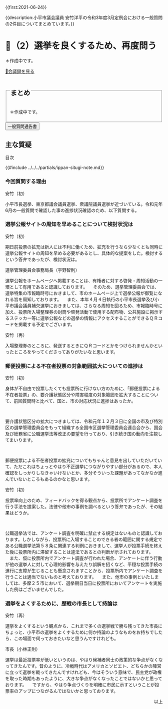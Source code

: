 {{first:2021-06-24}}

{{description:小平市議会議員 安竹洋平の令和3年度3月定例会における一般質問の2件目についてまとめています。}}

# 🚧（2）選挙を良くするため、再度問う

＊作成中です。

<p class="read-kaigiroku"><a href="https://ssp.kaigiroku.net/tenant/kodaira/SpMinuteView.html?council_id=1201&schedule_id=6&minute_id=217&is_search=true">📄会議録を見る</a></p>

<fieldset class="pnt">
<legend><h2> まとめ </h2></legend>

＊作成中です。

</fieldset>

<script src="https://documentcloud.adobe.com/view-sdk/main.js" defer></script>
<script type="text/javascript">
const showPDF = (url) => {
    const adobeDCView = new AdobeDC.View({clientId: "897dee58a3dd4a01b1de491cc8e563c3", locale: "ja-JP"});
    const fileName = (url.match(/^(?:[^:\/?#]+:)?(?:\/\/[^\/?#]*)?(?:([^?#]*\/)([^\/?#]*))?(\?[^#]*)?(?:#.*)?$/) ?? [])[2];
    adobeDCView.previewFile({
        content:   {location: {url: url}},
        metaData: {fileName: fileName}
    }, {embedMode: "LIGHT_BOX"});
}
</script>

<button onclick='showPDF("./20210226-ippan-situmon-yasutake-2.pdf")' class="pdf-view-button">
<i class="fa fa-file-pdf-o" aria-hidden="true"></i> 一般質問通告書
</button>

## 主な質疑

<div class="situgi">

<div id="toc">
<p class="toc-title">目次</p>

</div>

{{#include ../../../partials/ippan-situgi-note.md}}



### 今回質問する理由

<div class="balloon bl-left">安竹（初）<br><div>

小平市長選挙、東京都議会議員選挙、衆議院議員選挙が近づいている。令和元年6月の一般質問で確認した事の進捗状況確認のため、以下質問する。

</div></div>

### 選挙公報サイトの周知を早めることについて検討状況は

<div class="balloon bl-left">安竹（初）<br><div>

期日前投票の拡充は新人には不利に働くため、拡充を行うなら少なくとも同時に選挙公報サイトの周知を早める必要があるとし、具体的な提案をした。検討するという答弁であったが、検討状況は。

</div></div>

<div class="balloon bl-right">選挙管理委員会事務局長（宇野智則）<br><div>

選挙公報をホームページへ掲載することは、有権者に対する啓発・周知活動の一環として有用であると認識しております。
　そのため、選挙管理委員会では、選挙特集の市報臨時号におきまして、市のホームページ上で選挙公報が御覧になれる旨を周知しております。
　また、本年４月４日執行の小平市長選挙及び小平市議会議員補欠選挙におきましては、さらなる周知を図るため、市報臨時号に加え、投票所入場整理券の封筒や啓発活動で使用する配布物、公共施設に掲示するステッカー等に選挙公報などの選挙の情報にアクセスすることができるＱＲコードを掲載する予定でございます。

</div></div>

<div class="balloon bl-left">安竹（再）<br><div>

入場整理券のところに、発送するときにＱＲコードとかをつけられませんかといったところをやってくださってありがたいなと思います。

</div></div>

### 郵便投票による不在者投票の対象範囲拡大についての進捗は

<div class="balloon bl-left">安竹（初）<br><div>

身体が不自由で投票したくても投票所に行けない方のために、「郵便投票による不在者投票」の、要介護状態区分や障害程度の対象範囲を拡大することについて、前回質問時と比べて、国と、市の対応状況に進捗はあったか。

</div></div>

<div class="balloon bl-right"><br><div>

要介護状態区分の拡大につきましては、令和元年１２月３日に全国の市及び特別区の選挙管理委員会をもって組織する全国市区選挙管理委員会連合会から、国会及び総務省に公職選挙法等改正の要望を行っており、引き続き国の動向を注視してまいります。

</div></div>

<div class="balloon bl-right"><br><div>

郵便投票による不在者投票の拡充についてもちゃんと意見を出していただいていて、ただこれはちょっとやはり不正選挙につながりやすい部分があるので、本人確認をしっかりしなきゃいけないとか、多分そういった課題があってなかなか進んでいないところもあるのかなと思います。

</div></div>

<div class="balloon bl-left">安竹（初）<br><div>

投票率向上のため、フィードバックを得る観点から、投票所でアンケート調査を行う手法を提案した。法律や他市の事例を調べるという答弁であったが、その結果はどうか。

</div></div>

<div class="balloon bl-right"><br><div>

公職選挙法では、アンケート調査を明確に禁止する規定はないものと認識しております。しかしながら、投票所に入場することのできる者の範囲に関する規定である公職選挙法第５８条に関連する判例におきまして、選挙人が投票手続を終えた後に投票所内に滞留することは違法であるとの判断が示されております。
　また、仮に投票所内でアンケート調査が行われた場合、アンケートに伴う行動が他の選挙人に対して心理的影響を与えたり誤解を招くなど、平穏な投票手続の進行に支障が生じることも懸念されますことから、投票所内でアンケート調査を行うことは適当でないものと考えております。
　また、他市の事例といたしましては、多摩２５市において、選挙期日当日に投票所においてアンケートを実施した例はございませんでした。

</div></div>

### 選挙をよくするために、歴戦の市長として持論は

<div class="balloon bl-left">安竹（再）<br><div>

選挙をよくするという観点から、これまで多くの選挙戦で勝ち残ってきた市長にちょっと、小平市の選挙をよくするために何か持論のようなものをお持ちでしたら、この場面で伺っておきたいなと思うんですけれども。

</div></div>

<div class="balloon bl-right">市長（小林正則）<br><div>

選挙は最近投票率が低いというのは、やはり候補者同士の政策的な争点がなくなってきたんです。昔のように、冷戦時代はアメリカとソビエト、どちらかの陣営に立って選挙を戦ってきたんですけれども、今はそういう意味で、民主党が政権を取った時期もあったように、大きな争点がなくなったことではないかと思っております。
　ですから、やはり争点づくりを明確に市民に示すということが投票率のアップにつながるんではないかと思っております。

</div></div>

<p style="text-align:right">以上</p>

</div>